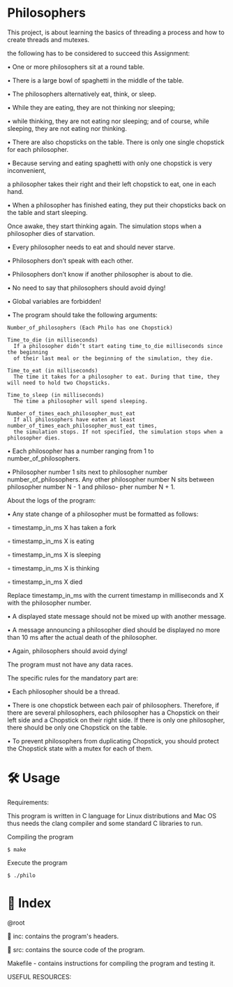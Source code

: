 # Philosophers

This project, is about learning the basics of threading a process and how to create threads and mutexes.

the following has to be considered to succeed this Assignment:

• One or more philosophers sit at a round table.

• There is a large bowl of spaghetti in the middle of the table.

• The philosophers alternatively eat, think, or sleep.

• While they are eating, they are not thinking nor sleeping;

• while thinking, they are not eating nor sleeping; and of course, while sleeping, they are not eating nor thinking.

• There are also chopsticks on the table. There is only one single chopstick for each philosopher.

• Because serving and eating spaghetti with only one chopstick is very inconvenient,
  
  a philosopher takes their right and their left chopstick to eat, one in each hand.

• When a philosopher has finished eating, they put their chopsticks back on the table and
start sleeping.

Once awake, they start thinking again. The simulation stops when a philosopher dies of starvation.

• Every philosopher needs to eat and should never starve.

• Philosophers don’t speak with each other.

• Philosophers don’t know if another philosopher is about to die.

• No need to say that philosophers should avoid dying!

• Global variables are forbidden!

• The program should take the following arguments:

    Number_of_philosophers (Each Philo has one Chopstick)

    Time_to_die (in milliseconds)
      If a philosopher didn’t start eating time_to_die milliseconds since the beginning
      of their last meal or the beginning of the simulation, they die.
      
    Time_to_eat (in milliseconds)
      The time it takes for a philosopher to eat. During that time, they will need to hold two Chopsticks.
      
    Time_to_sleep (in milliseconds)
      The time a philosopher will spend sleeping.
      
    Number_of_times_each_philosopher_must_eat
      If all philosophers have eaten at least number_of_times_each_philosopher_must_eat times,
      the simulation stops. If not specified, the simulation stops when a philosopher dies.

• Each philosopher has a number ranging from 1 to number_of_philosophers.

• Philosopher number 1 sits next to philosopher number number_of_philosophers.
Any other philosopher number N sits between philosopher number N - 1 and philoso-
pher number N + 1.

About the logs of the program:

• Any state change of a philosopher must be formatted as follows:

◦ timestamp_in_ms X has taken a fork

◦ timestamp_in_ms X is eating

◦ timestamp_in_ms X is sleeping

◦ timestamp_in_ms X is thinking

◦ timestamp_in_ms X died

Replace timestamp_in_ms with the current timestamp in milliseconds
and X with the philosopher number.

• A displayed state message should not be mixed up with another message.

• A message announcing a philosopher died should be displayed no more than 10 ms
after the actual death of the philosopher.

• Again, philosophers should avoid dying!

The program must not have any data races.

The specific rules for the mandatory part are:

• Each philosopher should be a thread.

• There is one chopstick between each pair of philosophers. Therefore, if there are several
philosophers, each philosopher has a Chopstick on their left side and a Chopstick on their right
side. If there is only one philosopher, there should be only one Chopstick on the table.

• To prevent philosophers from duplicating Chopstick, you should protect the Chopstick state
with a mutex for each of them.

# 🛠️ Usage

Requirements:

This program is written in C language for Linux distributions and Mac OS thus needs the clang compiler and some standard C libraries to run.

Compiling the program

```
$ make
```

Execute the program

```
$ ./philo 
```

# 📑 Index

@root

📁 inc: contains the program's headers.

📁 src: contains the source code of the program.

Makefile - contains instructions for compiling the program and testing it.

USEFUL RESOURCES:
